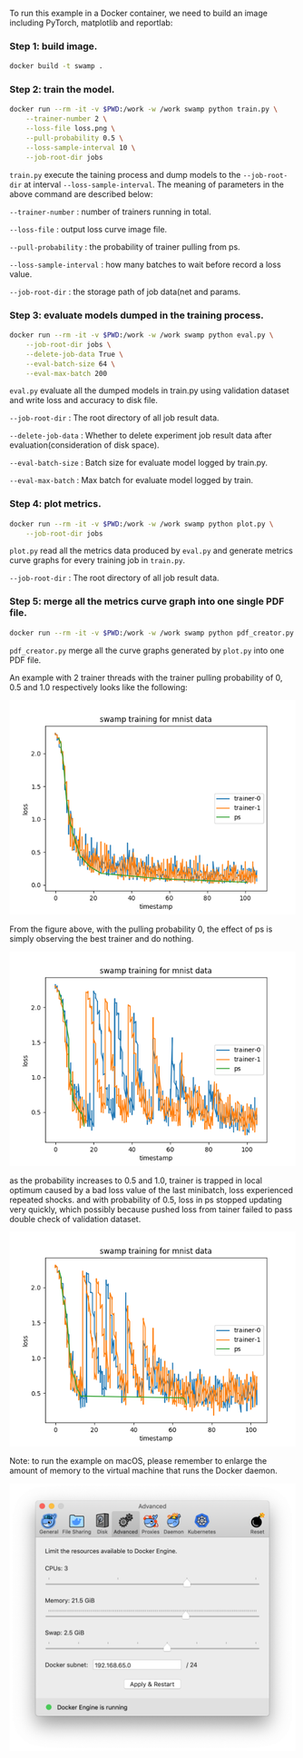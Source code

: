 To run this example in a Docker container, we need to build an image including PyTorch, matplotlib and reportlab:

### Step 1: build image.
```bash
docker build -t swamp .
```

### Step 2: train the model.
```bash
docker run --rm -it -v $PWD:/work -w /work swamp python train.py \
    --trainer-number 2 \
    --loss-file loss.png \
    --pull-probability 0.5 \
    --loss-sample-interval 10 \
    --job-root-dir jobs
```

`train.py` execute the taining process and dump models to the `--job-root-dir` at interval `--loss-sample-interval`. 
The meaning of parameters in the above command are described below:

`--trainer-number` : number of trainers running in total.

`--loss-file` : output loss curve image file.

`--pull-probability` : the probability of trainer pulling from ps.

`--loss-sample-interval` : how many batches to wait before record a loss value. 

`--job-root-dir` : the storage path of job data(net and params. 

### Step 3: evaluate models dumped in the training process.
```bash
docker run --rm -it -v $PWD:/work -w /work swamp python eval.py \
    --job-root-dir jobs \
    --delete-job-data True \
    --eval-batch-size 64 \
    --eval-max-batch 200
```

`eval.py` evaluate all the dumped models in train.py using validation dataset and write loss and accuracy to disk file.

`--job-root-dir` : The root directory of all job result data.

`--delete-job-data` : Whether to delete experiment job result data after evaluation(consideration of disk space).

`--eval-batch-size` : Batch size for evaluate model logged by train.py.

`--eval-max-batch` : Max batch for evaluate model logged by train.

### Step 4: plot metrics.
```bash
docker run --rm -it -v $PWD:/work -w /work swamp python plot.py \
    --job-root-dir jobs
```

`plot.py` read all the metrics data produced by `eval.py` and generate metrics curve graphs for every training job in `train.py`.

`--job-root-dir` : The root directory of all job result data.

### Step 5: merge all the metrics curve graph into one single PDF file.
```bash
docker run --rm -it -v $PWD:/work -w /work swamp python pdf_creator.py
```

`pdf_creator.py` merge all the curve graphs generated by `plot.py` into one PDF file.

An example with 2 trainer threads with the trainer pulling probability of 0, 0.5 and 1.0 respectively looks like the following:

![](curves/loss_with_pull_prob_0.png)

From the figure above, with the pulling probability 0, the effect of ps is simply observing the best trainer and do nothing.

![](curves/loss_with_pull_prob_0_5.png)

as the probability increases to 0.5 and 1.0, trainer is trapped in local optimum caused by a bad loss value of the last minibatch, loss experienced repeated shocks. and with probability of 0.5, loss in ps stopped updating very quickly, which possibly because pushed loss from tainer failed to pass double check of validation dataset.

![](curves/loss_with_pull_prob_1.png)

Note: to run the example on macOS, please remember to enlarge the amount of memory to the virtual machine that runs the Docker daemon.

![](docker-macos.png)
